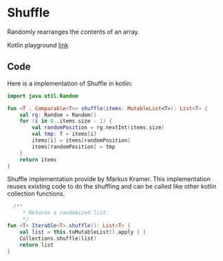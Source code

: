 # Shuffle

Randomly rearranges the contents of an array.

Kotlin playground [link](https://pl.kotl.in/TbpjaGZFO)

## Code

Here is a implementation of Shuffle in kotlin:

```kotlin
import java.util.Random

fun <T : Comparable<T>> shuffle(items: MutableList<T>): List<T> {
    val rg: Random = Random()
    for (i in 0..items.size - 1) {
        val randomPosition = rg.nextInt(items.size)
        val tmp: T = items[i]
        items[i] = items[randomPosition]
        items[randomPosition] = tmp
    }
    return items
}
```

Shuffle implementation provide by Markus Kramer. This implementation reuses existing code to do the shuffling and can be called like other kotlin collection functions.
 
```kotlin
  /**
     * Returns a randomized list.
     */
fun <T> Iterable<T>.shuffle(): List<T> {
    val list = this.toMutableList().apply { }
    Collections.shuffle(list)
    return list
}
```
